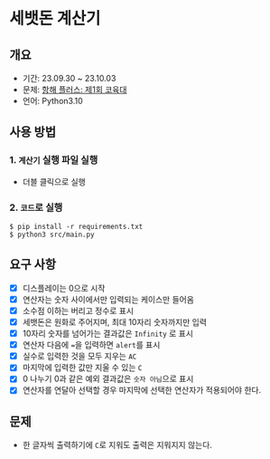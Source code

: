 # 세뱃돈 계산기

## 개요
- 기간: 23.09.30 ~ 23.10.03
- 문제: [항해 플러스: 제1회 코육대](https://hanghaeplus-coyukdae.oopy.io/)
- 언어: Python3.10

## 사용 방법

### 1. `계산기` 실행 파일 실행

- 더블 클릭으로 실행

### 2. `코드`로 실행

```shell
$ pip install -r requirements.txt
$ python3 src/main.py
```

## 요구 사항

- [x] 디스플레이는 0으로 시작
- [x] 연산자는 숫자 사이에서만 입력되는 케이스만 들어옴
- [x] 소수점 이하는 버리고 정수로 표시
- [x] 세뱃돈은 원화로 주어지며, 최대 10자리 숫자까지만 입력
- [x] 10자리 숫자를 넘어가는 결과값은 `Infinity` 로 표시
- [x] 연산자 다음에 `=`을 입력하면 `alert`를 표시
- [x] 실수로 입력한 것을 모두 지우는 `AC`
- [x] 마지막에 입력한 값만 지울 수 있는 `C`
- [x] 0 나누기 0과 같은 예외 결과값은 `숫자 아님`으로 표시
- [x] 연산자를 연달아 선택할 경우 마지막에 선택한 연산자가 적용되어야 한다.

## 문제

- 한 글자씩 출력하기에 `C`로 지워도 출력은 지워지지 않는다.
